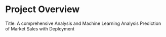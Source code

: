 # Project Overview

Title: 
A comprehensive Analysis and Machine Learning Analysis Prediction of Market Sales with Deployment

